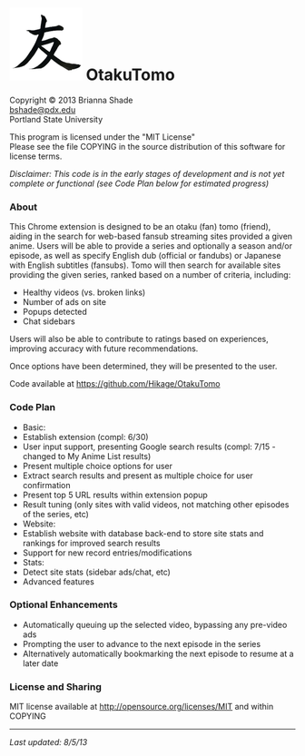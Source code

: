 ![Alt text](https://github.com/Hikage/OtakuTomo/blob/master/tomo-128.png?raw=true) OtakuTomo
=========
Copyright © 2013 Brianna Shade  
bshade@pdx.edu  
Portland State University
  
This program is licensed under the "MIT License"  
Please see the file COPYING in the source distribution of this software for license terms.

*Disclaimer: This code is in the early stages of development and is not yet complete or functional (see Code Plan below for estimated progress)*
  
  
### About
This Chrome extension is designed to be an otaku (fan) tomo (friend), aiding in the search for web-based fansub streaming sites provided a given anime.  Users will be able to provide a series and optionally a season and/or episode, as well as specify English dub (official or fandubs) or Japanese with English subtitles (fansubs).  Tomo will then search for available sites providing the given series, ranked based on a number of criteria, including:  
*  Healthy videos (vs. broken links)  
*  Number of ads on site  
*  Popups detected  
*  Chat sidebars

Users will also be able to contribute to ratings based on experiences, improving accuracy with future recommendations.

Once options have been determined, they will be presented to the user.

Code available at https://github.com/Hikage/OtakuTomo
  
  
### Code Plan
*  Basic:
  *  Establish extension (compl: 6/30)
  *  User input support, presenting Google search results (compl: 7/15 - changed to My Anime List results)
  *  Present multiple choice options for user
  *  Extract search results and present as multiple choice for user confirmation
  *  Present top 5 URL results within extension popup
  *  Result tuning (only sites with valid videos, not matching other episodes of the series, etc)
*  Website:
  *  Establish website with database back-end to store site stats and rankings for improved search results
  *  Support for new record entries/modifications
*  Stats:
  *  Detect site stats (sidebar ads/chat, etc)
*  Advanced features
  

### Optional Enhancements  
*  Automatically queuing up the selected video, bypassing any pre-video ads
*  Prompting the user to advance to the next episode in the series
*  Alternatively automatically bookmarking the next episode to resume at a later date
  
  
### License and Sharing
MIT license available at http://opensource.org/licenses/MIT and within COPYING
  
------------------------
*Last updated: 8/5/13*
